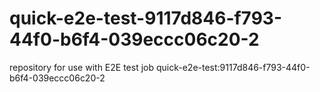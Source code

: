 # quick-e2e-test-9117d846-f793-44f0-b6f4-039eccc06c20-2
repository for use with E2E test job quick-e2e-test:9117d846-f793-44f0-b6f4-039eccc06c20-2

